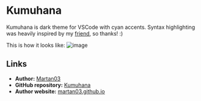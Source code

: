 # Kumuhana

Kumuhana is dark theme for VSCode with cyan accents. Syntax highlighting was
heavily inspired by my [friend](https://github.com/BonnyAD9), so thanks! :)

This is how it looks like:
![image](https://user-images.githubusercontent.com/46300167/231582565-1961b7c7-67b8-446a-b2c2-c6aca2af7c02.png)


## Links

- **Author:** [Martan03](https://github.com/Martan03)
- **GitHub repository:** [Kumuhana](https://github.com/Martan03/Kumuhana)
- **Author website:** [martan03.github.io](https://martan03.github.io)
